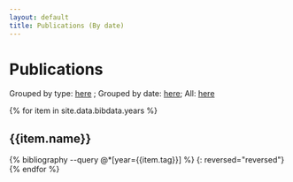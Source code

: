 ```yaml
---
layout: default
title: Publications (By date)
---
```


# Publications

Grouped by type: [here](publications-type) ; Grouped by date: [here](publications-date); All: [here](publications-all)

{% for item in site.data.bibdata.years %}
## {{item.name}}
{% bibliography --query @*[year={{item.tag}}] %}
{: reversed="reversed"}
{% endfor %}

